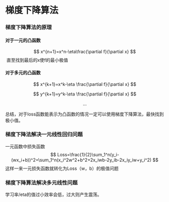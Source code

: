 #  梯度下降算法

### 梯度下降算法的原理

#### 对于一元的凸函数


$$
x^{n+1}=x^n-\eta\frac{\partial f}{\partial x}
$$
​     直至找到最后的x使f的最小极值 

#### 对于多元的凸函数 

$$
x^{k+1}=x^k-\eta \frac{\partial f}{\partial x}
$$

$$
y^{k+1}=y^k-\eta \frac{\partial f}{\partial x}
$$

$$
\dots
$$

总结，对于loss函数能表示为凸函数的情况一定可以使用梯度下降算法，最快找到极小值。

###  梯度下降法解决一元线性回归问题

一元函数中损失函数
$$
Loss=\frac{1}{2}\sum_1^n(y_i-(wx_i+b))^2=\sum_1^n(x_i^2w^2+b^2+2x_iwb-2y_ib-2x_iy_iw+y_i^2)
$$
这样一来一元损失函数就转化为Loss（w，b）的极值问题

### 梯度下降算法解决多元线性问题



学习率/eta的值过小效率会低，过大则产生震荡。

